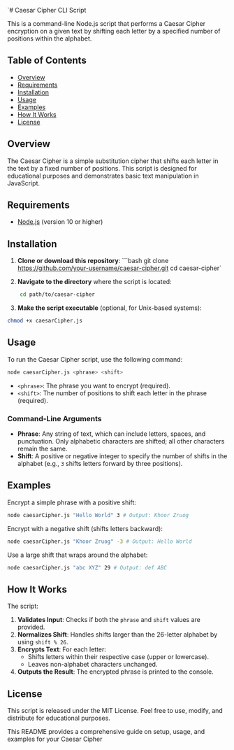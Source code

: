 `# Caesar Cipher CLI Script

This is a command-line Node.js script that performs a Caesar Cipher encryption on a given text by shifting each letter by a specified number of positions within the alphabet.   
## Table of Contents
- [Overview](#overview) 
- [Requirements](#requirements) 
- [Installation](#installation) 
- [Usage](#usage) 
- [Examples](#examples) 
- [How It Works](#how-it-works) 
- [License](#license)  

 ## Overview
The Caesar Cipher is a simple substitution cipher that shifts each letter in the text by a fixed number of positions. This script is designed for educational purposes and demonstrates basic text manipulation in JavaScript.  
## Requirements

- [Node.js](https://nodejs.org/) (version 10 or higher)  
## Installation
1. **Clone or download this repository**:    ```bash    git clone https://github.com/your-username/caesar-cipher.git    cd caesar-cipher`

2. **Navigate to the directory** where the script is located:
    
```bash
    cd path/to/caesar-cipher
```
    
3. **Make the script executable** (optional, for Unix-based systems):
    
```bash
chmod +x caesarCipher.js
```
    

## Usage

To run the Caesar Cipher script, use the following command:

```bash
node caesarCipher.js <phrase> <shift>
```

- `<phrase>`: The phrase you want to encrypt (required).
- `<shift>`: The number of positions to shift each letter in the phrase (required).

### Command-Line Arguments

- **Phrase**: Any string of text, which can include letters, spaces, and punctuation. Only alphabetic characters are shifted; all other characters remain the same.
- **Shift**: A positive or negative integer to specify the number of shifts in the alphabet (e.g., `3` shifts letters forward by three positions).

## Examples

Encrypt a simple phrase with a positive shift:

```bash
node caesarCipher.js "Hello World" 3 # Output: Khoor Zruog
```

Encrypt with a negative shift (shifts letters backward):

```bash
node caesarCipher.js "Khoor Zruog" -3 # Output: Hello World
```

Use a large shift that wraps around the alphabet:

```bash
node caesarCipher.js "abc XYZ" 29 # Output: def ABC
```

## How It Works

The script:

1. **Validates Input**: Checks if both the `phrase` and `shift` values are provided.
2. **Normalizes Shift**: Handles shifts larger than the 26-letter alphabet by using `shift % 26`.
3. **Encrypts Text**: For each letter:
    - Shifts letters within their respective case (upper or lowercase).
    - Leaves non-alphabet characters unchanged.
4. **Outputs the Result**: The encrypted phrase is printed to the console.

## License

This script is released under the MIT License. Feel free to use, modify, and distribute for educational purposes.

This README provides a comprehensive guide on setup, usage, and examples for your Caesar Cipher